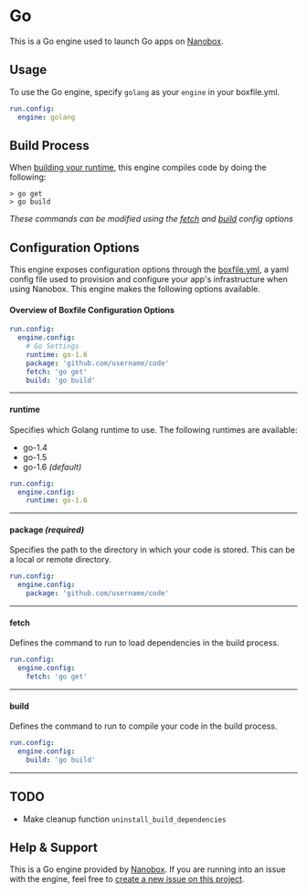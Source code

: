 # Go

This is a Go engine used to launch Go apps on [Nanobox](http://nanobox.io).

## Usage
To use the Go engine, specify `golang` as your `engine` in your boxfile.yml.

```yaml
run.config:
  engine: golang
```

## Build Process
When [building your runtime](https://docs.nanobox.io/cli/build-runtime), this engine compiles code by doing the following:

```
> go get
> go build
```

*These commands can be modified using the [fetch](#fetch) and [build](#build) config options*

## Configuration Options
This engine exposes configuration options through the [boxfile.yml](https://docs.nanobox.io/boxfile), a yaml config file used to provision and configure your app's infrastructure when using Nanobox. This engine makes the following options available.

#### Overview of Boxfile Configuration Options
```yaml
run.config:
  engine.config:
    # Go Settings
    runtime: go-1.6
    package: 'github.com/username/code'
    fetch: 'go get'
    build: 'go build'
```

---

#### runtime
Specifies which Golang runtime to use. The following runtimes are available:

- go-1.4
- go-1.5
- go-1.6 *(default)*

```yaml
run.config:
  engine.config:
    runtime: go-1.6
```

---

#### package *(required)*
Specifies the path to the directory in which your code is stored. This can be a local or remote directory.

```yaml
run.config:
  engine.config:
    package: 'github.com/username/code'
```

---

#### fetch
Defines the command to run to load dependencies in the build process.

```yaml
run.config:
  engine.config:
    fetch: 'go get'
```

---

#### build
Defines the command to run to compile your code in the build process.

```yaml
run.config:
  engine.config:
    build: 'go build'
```

---

## TODO
- Make cleanup function `uninstall_build_dependencies`

## Help & Support
This is a Go engine provided by [Nanobox](http://nanobox.io). If you are running into an issue with the engine, feel free to [create a new issue on this project](https://github.com/nanobox-io/nanobox-engine-golang/issues/new).
